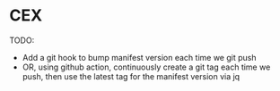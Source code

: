 # CEX

TODO:

- Add a git hook to bump manifest version each time we git push
- OR, using github action, continuously create a git tag each time we push, then use the latest tag for the manifest version via jq
